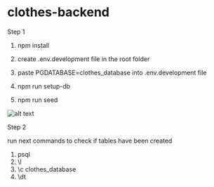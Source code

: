 # clothes-backend

Step 1

1) npm install

2) create .env.development file in the root folder

3) paste PGDATABASE=clothes_database into .env.development file

4) npm run setup-db

5) npm run seed

![alt text](https://i.imgur.com/FEIlhb7.png)

Step 2 

run next commands to check if tables have been created

1) psql
2) \l
3) \c clothes_database
4) \dt
